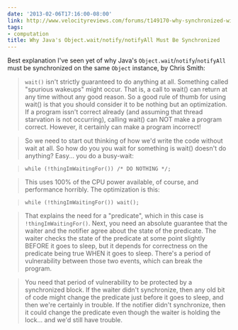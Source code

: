 ```yaml
---
date: '2013-02-06T17:16:00-08:00'
link: http://www.velocityreviews.com/forums/t149170-why-synchronized-with-wait-notify.html
tags:
- computation
title: Why Java's Object.wait/notify/notifyAll Must Be Synchronized
---
```


Best explanation I've seen yet of why Java's `Object.wait`/`notify`/`notifyAll` must be synchronized on the same `Object` instance, by Chris Smith:

>`wait()` isn't strictly guaranteed to do anything at all. Something
called "spurious wakeups" might occur. That is, a call to wait() can
return at any time without any good reason. So a good rule of thumb for
using wait() is that you should consider it to be nothing but an
optimization. If a program issn't correct already (and assuming that
thread starvation is not occurring), calling wait() can NOT make a
program correct. However, it certainly can make a program incorrect!

>So we need to start out thinking of how we'd write the code without wait
at all. So how do you you wait for something is wait() doesn't do
anything? Easy... you do a busy-wait:

>`while (!thingImWaitingFor()) /* DO NOTHING */;`

>This uses 100% of the CPU power available, of course, and performance
horribly. The optimization is this:

>`while (!thingImWaitingFor()) wait();`

>That explains the need for a "predicate", which in this case is
`!thingImWaitingFor()`. Next, you need an absolute guarantee that the
waiter and the notifier agree about the state of the predicate. The
waiter checks the state of the predicate at some point slightly BEFORE
it goes to sleep, but it depends for correctness on the predicate being
true WHEN it goes to sleep. There's a period of vulnerability between
those two events, which can break the program.

>You need that period of vulnerability to be protected by a synchronized
block. If the waiter didn't synchronize, then any old bit of code might
change the predicate just before it goes to sleep, and then we're
certainly in trouble. If the notifier didn't synchronize, then it could
change the predicate even though the waiter is holding the lock... and
we'd still have trouble.
